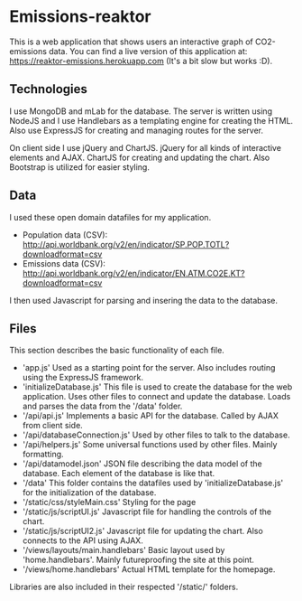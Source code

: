 # Emissions-reaktor

This is a web application that shows users an interactive graph of CO2-emissions data.
You can find a live version of this application at: https://reaktor-emissions.herokuapp.com (It's a bit slow but works :D).

## Technologies

I use MongoDB and mLab for the database. The server is written using NodeJS and I use Handlebars as a templating engine
for creating the HTML. Also use ExpressJS for creating and managing routes for the server.

On client side I use jQuery and ChartJS. jQuery for all kinds of interactive elements and AJAX. 
ChartJS for creating and updating the chart. Also Bootstrap is utilized for easier styling.

## Data

I used these open domain datafiles for my application.
  * Population data (CSV): http://api.worldbank.org/v2/en/indicator/SP.POP.TOTL?downloadformat=csv
  * Emissions data (CSV): http://api.worldbank.org/v2/en/indicator/EN.ATM.CO2E.KT?downloadformat=csv

I then used Javascript for parsing and insering the data to the database.

## Files

This section describes the basic functionality of each file.

  * 'app.js' Used as a starting point for the server. Also includes routing using the ExpressJS framework.
  * 'initializeDatabase.js' This file is used to create the database for the web application. Uses other files to connect and update the database. Loads and parses the data from the '/data' folder. 
  * '/api/api.js' Implements a basic API for the database. Called by AJAX from client side.
  * '/api/databaseConnection.js' Used by other files to talk to the database.
  * '/api/helpers.js' Some universal functions used by other files. Mainly formatting.
  * '/api/datamodel.json' JSON file describing the data model of the database. Each element of the database is like that.
  * '/data' This folder contains the datafiles used by 'initializeDatabase.js' for the initialization of the database.
  * '/static/css/styleMain.css' Styling for the page
  * '/static/js/scriptUI.js' Javascript file for handling the controls of the chart.
  * '/static/js/scriptUI2.js' Javascript file for updating the chart. Also connects to the API using AJAX.
  * '/views/layouts/main.handlebars' Basic layout used by 'home.handlebars'. Mainly futureproofing the site at this point.
  * '/views/home.handlebars' Actual HTML template for the homepage.

Libraries are also included in their respected '/static/' folders.
